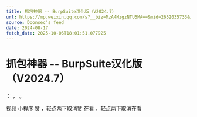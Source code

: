 ```yaml
---
title: 抓包神器 -- BurpSuite汉化版（V2024.7）
url: https://mp.weixin.qq.com/s?__biz=MzA4MzgzNTU5MA==&mid=2652035733&idx=1&sn=a67d2e11f7ea56c1a10cfdaa550f1f3b
source: Doonsec's feed
date: 2024-08-17
fetch_date: 2025-10-06T18:01:51.077925
---
```


# 抓包神器 -- BurpSuite汉化版（V2024.7）

：
，
。

视频
小程序
赞
，轻点两下取消赞
在看
，轻点两下取消在看